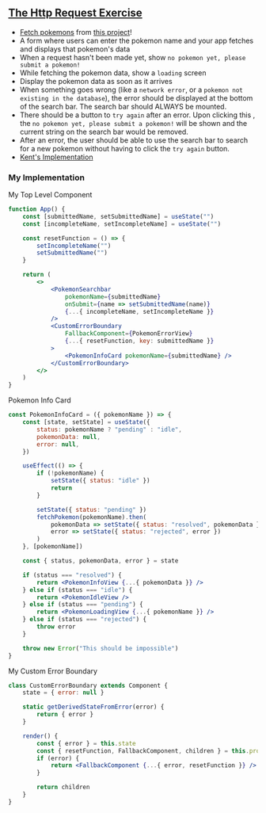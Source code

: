 ## [The Http Request Exercise](https://react-hooks.netlify.app/6)

-   [Fetch pokemons](https://graphql-pokemon2.vercel.app) from [this project](https://github.com/lucasbento/graphql-pokemon/pull/14)!
-   A form where users can enter the pokemon name and your app fetches and displays that pokemon's data
-   When a request hasn't been made yet, show `no pokemon yet, please submit a pokemon!`
-   While fetching the pokemon data, show a `loading` screen
-   Display the pokemon data as soon as it arrives
-   When something goes wrong (like a `network error`, or a `pokemon not existing in the database`), the error should be displayed at the bottom of the search bar. The search bar should ALWAYS be mounted.
-   There should be a button to `try again` after an error. Upon clicking this , the `no pokemon yet, please submit a pokemon!` will be shown and the current string on the search bar would be removed.
-   After an error, the user should be able to use the search bar to search for a new pokemon without having to click the `try again` button.
-   [Kent's Implementation](https://github.com/kentcdodds/react-hooks/blob/main/src/final/04.extra-3.js)

### My Implementation

My Top Level Component

```jsx
function App() {
    const [submittedName, setSubmittedName] = useState("")
    const [incompleteName, setIncompleteName] = useState("")

    const resetFunction = () => {
        setIncompleteName("")
        setSubmittedName("")
    }

    return (
        <>
            <PokemonSearchbar
                pokemonName={submittedName}
                onSubmit={name => setSubmittedName(name)}
                {...{ incompleteName, setIncompleteName }}
            />
            <CustomErrorBoundary
                FallbackComponent={PokemonErrorView}
                {...{ resetFunction, key: submittedName }}
            >
                <PokemonInfoCard pokemonName={submittedName} />
            </CustomErrorBoundary>
        </>
    )
}
```

Pokemon Info Card

```jsx
const PokemonInfoCard = ({ pokemonName }) => {
    const [state, setState] = useState({
        status: pokemonName ? "pending" : "idle",
        pokemonData: null,
        error: null,
    })

    useEffect(() => {
        if (!pokemonName) {
            setState({ status: "idle" })
            return
        }

        setState({ status: "pending" })
        fetchPokemon(pokemonName).then(
            pokemonData => setState({ status: "resolved", pokemonData }),
            error => setState({ status: "rejected", error })
        )
    }, [pokemonName])

    const { status, pokemonData, error } = state

    if (status === "resolved") {
        return <PokemonInfoView {...{ pokemonData }} />
    } else if (status === "idle") {
        return <PokemonIdleView />
    } else if (status === "pending") {
        return <PokemonLoadingView {...{ pokemonName }} />
    } else if (status === "rejected") {
        throw error
    }

    throw new Error("This should be impossible")
}
```

My Custom Error Boundary

```jsx
class CustomErrorBoundary extends Component {
    state = { error: null }

    static getDerivedStateFromError(error) {
        return { error }
    }

    render() {
        const { error } = this.state
        const { resetFunction, FallbackComponent, children } = this.props
        if (error) {
            return <FallbackComponent {...{ error, resetFunction }} />
        }

        return children
    }
}
```
